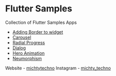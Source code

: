 
# Flutter Samples
Collection of Flutter Samples Apps

* [Adding Border to widget ](https://mightytechno.com/flutter-border/)
* [Carousel](https://youtu.be/5uP-KeqoEgs)
* [Radial Progress](https://mightytechno.com/flutter-percent-indicator/)
* [Dialog](https://mightytechno.com/flutter-dialog/)
* [Hero Animation](https://youtu.be/x-IknYknaEs)
* [Neumorphism](https://mightytechno.com/neumorphism-flutter/)

Website - [michtytechno](https://mightytechno.com/)
Instagram - [michty_techno](https://www.instagram.com/mighty_techno/)

